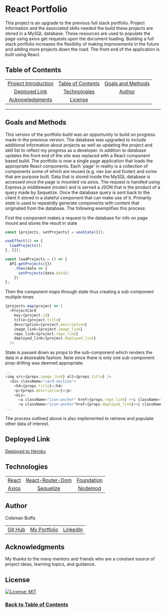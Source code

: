 # React Portfolio

This project is an upgrade to the previous full stack portfolio. Project information and the associated skills needed the build these projects are stored in a MySQL database. These resources are used to populate the page using axios get requests upon the document loading. Building a full stack portfolio increases the flexiblity of making improvements in the future and adding more projects down the road. The front end of the application is built using React. 

## Table of Contents

||||
|:-:|:-:|:-:|
| [Project Introduction](#react-portfolio) | [Table of Contents](#table-of-contents) | [Goals and Methods](#goals-and-methods) 
| [Deployed Link](#deployed-link) | [Technologies](#technologies) | [Author](#author) 
| [Acknowledgments](#acknowledgments) | [License](#license) |
---

## Goals and Methods

This version of the portfolio build was an opportunity to build on progress made in the previous version. The database was upgraded to include additional information about projects as well as updating the project and skill list to reflect my progress as a developer. In addition to database updates the front end of the site was replaced with a React component based build. The portfolio is now a single page application that loads the appropriate React components. Each 'page' in reality is a collection of components some of which are reused (e.g. nav bar and footer) and some that are purpose built. 
Data that is stored inside the MySQL database is accessed once the page is mounted via axios. The request is handled using Express.js middleware (router) and is served a JSON that is the product of a query made by Sequelize. Once the database query is sent back to the client it stored in a stateful component that can make use of it. Primarily state is used to repeatidly generate components with content that originated from the database. The following exemplifies this process:

First the component makes a request to the database for info on page mount and stores the result in state
```javascript
const [projects, setProjects] = useState([]);

useEffect(() => {
  loadProjects();
}, []);

const loadProjects = () => {
  API.getProjects({})
    .then(data => {        
      setProjects(data.data);
    })
};
```
Then the component maps through state thus creating a sub-component multiple times
```javascript
{projects.map(project => (
  <ProjectCard
    key={project.id}
    title={project.title}
    description={project.description}
    image_link={project.image_link}
    repo_link={project.repo_link}
    deployed_link={project.deployed_link}
  />
```
State is passed down as props to the sub-component which renders the data in a desireable fashion. Note since there is only one sub-component prop-drilling was deemed appropriate.
```javascript
...
<img src={props.image_link} alt={props.title} />
  <div className="card-section">
    <h4>{props.title}</h4>
    <p>{props.description}</p>
    <div>
      <a className="icon-anchor" href={props.repo_link} ><i className="fa fa-github fa-2x" aria-hidden="true"></i></a>
      <a className="icon-anchor"href={props.deployed_link}><i className="fa fa-globe fa-2x" aria-hidden="true"></i></a>
...
```
The process outlined above is also implemented to retrieve and populate other data of interest. 

## Deployed Link

[Deployed to Heroku](https://colemanbuffa-portfolio2.herokuapp.com/portfolio)

## Technologies 

||||
|:-:|:-:|:-:|
|[React](https://reactjs.org/)|[React-Router-Dom](https://www.npmjs.com/package/react-router-dom)|[Foundation](https://get.foundation/)
|[Axios](https://www.npmjs.com/package/axios)|[Sequelize](https://sequelize.org/master/index.html)|[Nodemod](https://www.npmjs.com/package/nodemon)

## Author

Coleman Buffa

||||
|:-:|:-:|:-:|
|[Git Hub](https://github.com/coleman-buffa/react-portfolio)|[My Portfolio](https://colemanbuffa-portfolio2.herokuapp.com/portfolio)|[LinkedIn](https://www.linkedin.com/in/coleman-buffa/)

## Acknowledgments

My thanks to the many mentors and friends who are a constant source of project ideas, learning topics, and guidance.

## License

[![License: MIT](https://img.shields.io/badge/License-MIT-yellow.svg)](https://opensource.org/licenses/MIT)

### [Back to Table of Contents](#table-of-contents)